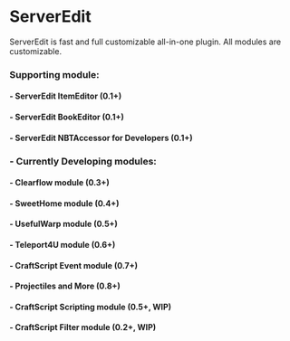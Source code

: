 # ServerEdit
ServerEdit is fast and full customizable all-in-one plugin.
All modules are customizable.

### Supporting module:  
####  - ServerEdit ItemEditor (0.1+)  
####  - ServerEdit BookEditor (0.1+)  
####  - ServerEdit NBTAccessor for Developers (0.1+)  
    
### - Currently Developing modules:  
####  - Clearflow module (0.3+)  
####  - SweetHome module (0.4+)  
####  - UsefulWarp module (0.5+)  
####  - Teleport4U module (0.6+)  
####  - CraftScript Event module (0.7+)  
####  - Projectiles and More (0.8+)  
####  - CraftScript Scripting module (0.5+, WIP)  
####  - CraftScript Filter module (0.2+, WIP)  
  
